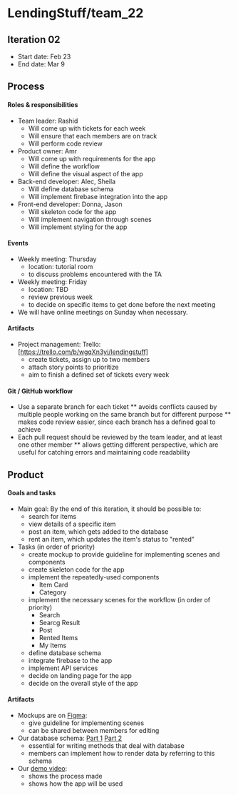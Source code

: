 # LendingStuff/team_22

## Iteration 02
 * Start date: Feb 23
 * End date: Mar 9

## Process

#### Roles & responsibilities

 * Team leader: Rashid
 	* Will come up with tickets for each week
 	* Will ensure that each members are on track
 	* Will perform code review
 * Product owner: Amr
 	* Will come up with requirements for the app
 	* Will define the workflow
 	* Will define the visual aspect of the app
 * Back-end developer: Alec, Sheila
 	* Will define database schema
 	* Will implement firebase integration into the app
 * Front-end developer: Donna, Jason
 	* Will skeleton code for the app
 	* Will implement navigation through scenes
 	* Will implement styling for the app

#### Events

 * Weekly meeting: Thursday
 	* location: tutorial room
 	* to discuss problems encountered with the TA
 * Weekly meeting: Friday
 	* location: TBD
 	* review previous week
 	* to decide on specific items to get done before the next meeting
 * We will have online meetings on Sunday when necessary.

#### Artifacts

 * Project management: Trello: [https://trello.com/b/wgqXn3yi/lendingstuff]
 	* create tickets, assign up to two members
 	* attach story points to prioritize
 	* aim to finish a defined set of tickets every week

#### Git / GitHub workflow

 * Use a separate branch for each ticket
 	** avoids conflicts caused by multiple people working on the same branch but for different purpose
 	** makes code review easier, since each branch has a defined goal to achieve
 * Each pull request should be reviewed by the team leader, and at least one other member
 	** allows getting different perspective, which are useful for catching errors and maintaining code readability


## Product

#### Goals and tasks

 * Main goal: By the end of this iteration, it should be possible to:
 	* search for items
 	* view details of a specific item
 	* post an item, which gets added to the database
 	* rent an item, which updates the item's status to "rented"
 * Tasks (in order of priority)
 	* create mockup to provide guideline for implementing scenes and components
 	* create skeleton code for the app
 	* implement the repeatedly-used components
 		* Item Card
 		* Category
 	* implement the necessary scenes for the workflow (in order of priority)
 		* Search
 		* Searcg Result
 		* Post
 		* Rented Items
 		* My Items
 	* define database schema
 	* integrate firebase to the app
 	* implement API services
 	* decide on landing page for the app
 	* decide on the overall style of the app

#### Artifacts

 * Mockups are on [Figma](https://www.figma.com/file/TuuidWH5QxTfadgI7hF3MmoT/LendingStuff):
 	* give guideline for implementing scenes
 	* can be shared between members for editing
 * Our database schema: [Part 1](https://github.com/csc301-winter-2018/project-team-22/blob/master/Deliverables/Schema/schema_1.jpg) [Part 2](https://github.com/csc301-winter-2018/project-team-22/blob/master/Deliverables/Schema/schema_2.jpg)
 	* essential for writing methods that deal with database
 	* members can implement how to render data by referring to this schema
 * Our [demo video](https://drive.google.com/file/d/1evo8pu8DTtGn09ZxTuLVv0WyxjAkxstZ/view):
 	* shows the process made
 	* shows how the app will be used
